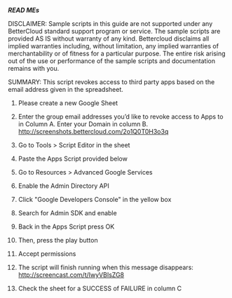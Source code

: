 ***READ MEs***

DISCLAIMER: Sample scripts in this guide are not supported under any BetterCloud standard support program or service. The sample scripts are provided AS IS without warranty of any kind. Bettercloud disclaims all implied warranties including, without limitation, any implied warranties of merchantability or of fitness for a particular purpose. The entire risk arising out of the use or performance of the sample scripts and documentation remains with you.

SUMMARY: This script revokes access to third party apps based on the email address given in the spreadsheet.

1) Please create a new Google Sheet

2) Enter the group email addresses you’d like to revoke access to Apps to in Column A. Enter your Domain in column B.
http://screenshots.bettercloud.com/2o1Q0T0H3o3q

3) Go to Tools > Script Editor in the sheet

4) Paste the Apps Script provided below

5) Go to Resources > Advanced Google Services

6) Enable the Admin Directory API

7) Click "Google Developers Console" in the yellow box

8) Search for Admin SDK and enable

9) Back in the Apps Script press OK

10) Then, press the play button

11) Accept permissions

12) The script will finish running when this message disappears: http://screencast.com/t/IwyVBIsZG8

13) Check the sheet for a SUCCESS of FAILURE in column C
